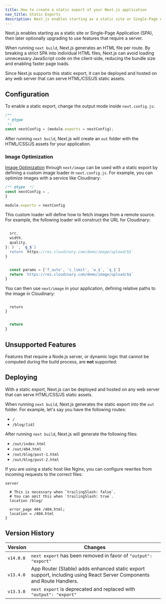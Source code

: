```yaml
---
title: How to create a static export of your Next.js application
nav_title: Static Exports
description: Next.js enables starting as a static site or Single-Page Application (SPA), then later optionally upgrading to use features that require a server.
---
```


Next.js enables starting as a static site or Single-Page Application (SPA), then later optionally upgrading to use features that require a server.

When running `next build`, Next.js generates an HTML file per route. By breaking a strict SPA into individual HTML files, Next.js can avoid loading unnecessary JavaScript code on the client-side, reducing the bundle size and enabling faster page loads.

Since Next.js supports this static export, it can be deployed and hosted on any web server that can serve HTML/CSS/JS static assets.

## Configuration

To enable a static export, change the output mode inside `next.config.js`:

```js filename="next.config.js" highlight=
/**
 * @type
 */
const nextConfig = (module.exports = nextConfig);
```

After running `next build`, Next.js will create an `out` folder with the HTML/CSS/JS assets for your application.

### Image Optimization

[Image Optimization](/docs/app/api-reference/components/image) through `next/image` can be used with a static export by defining a custom image loader in `next.config.js`. For example, you can optimize images with a service like Cloudinary:

```js filename="next.config.js"
/** @type  */
const nextConfig = ,
}

module.exports = nextConfig
```

This custom loader will define how to fetch images from a remote source. For example, the following loader will construct the URL for Cloudinary:

```ts filename="my-loader.ts" switcher

  src,
  width,
  quality,
}: ) `, `q_$`]
  return `https://res.cloudinary.com/demo/image/upload/$$`
}
```

```js filename="my-loader.js" switcher

  const params = ['f_auto', 'c_limit', `w_$`, `q_$`]
  return `https://res.cloudinary.com/demo/image/upload/$$`
}
```

You can then use `next/image` in your application, defining relative paths to the image in Cloudinary:

```tsx filename="app/page.tsx" switcher

  return
}
```

```jsx filename="app/page.js" switcher

  return
}
```

## Unsupported Features

Features that require a Node.js server, or dynamic logic that cannot be computed during the build process, are **not** supported:

## Deploying

With a static export, Next.js can be deployed and hosted on any web server that can serve HTML/CSS/JS static assets.

When running `next build`, Next.js generates the static export into the `out` folder. For example, let's say you have the following routes:

- `/`
- `/blog/[id]`

After running `next build`, Next.js will generate the following files:

- `/out/index.html`
- `/out/404.html`
- `/out/blog/post-1.html`
- `/out/blog/post-2.html`

If you are using a static host like Nginx, you can configure rewrites from incoming requests to the correct files:

```nginx filename="nginx.conf"
server

  # This is necessary when `trailingSlash: false`.
  # You can omit this when `trailingSlash: true`.
  location /blog/

  error_page 404 /404.html;
  location = /404.html
}
```

## Version History

| Version   | Changes                                                                                                              |
| --------- | -------------------------------------------------------------------------------------------------------------------- |
| `v14.0.0` | `next export` has been removed in favor of `"output": "export"`                                                      |
| `v13.4.0` | App Router (Stable) adds enhanced static export support, including using React Server Components and Route Handlers. |
| `v13.3.0` | `next export` is deprecated and replaced with `"output": "export"`                                                   |
